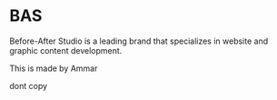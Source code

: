 # BAS
Before-After Studio is a leading brand that specializes in website and graphic content development.


This is made by Ammar

dont copy


